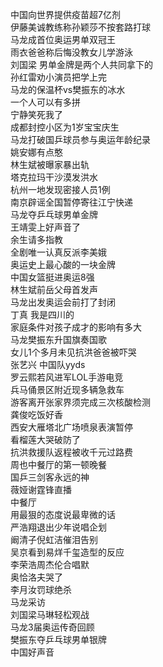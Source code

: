 中国向世界提供疫苗超7亿剂  
伊藤美诚教练称孙颖莎不按套路打球  
马龙成首位奥运男单双冠王  
雨衣爸爸称后悔没教女儿学游泳  
刘国梁 男单金牌是两个人共同拿下的  
孙红雷劝小演员把学上完  
马龙的保温杯vs樊振东的冰水  
一个人可以有多拼  
宁静笑死我了  
成都封控小区为1岁宝宝庆生  
马龙打破国乒球员参与奥运年龄纪录  
姚安娜有点憨  
林生斌被曝家暴出轨  
塔克拉玛干沙漠发洪水  
杭州一地发现密接人员1例  
南京辟谣全国暂停寄往江宁快递  
马龙夺乒乓球男单金牌  
王靖雯上好声音了  
余生请多指教  
全剧唯一认真反派李美娥  
奥运史上最心酸的一块金牌  
中国女篮挺进奥运8强  
林生斌前岳父母首发声  
马龙出发奥运会前打了封闭  
丁真 我是四川的  
家庭条件对孩子成才的影响有多大  
马龙樊振东升国旗奏国歌  
女儿1个多月未见抗洪爸爸被吓哭  
张艺兴 中国队yyds  
罗云熙若风进军LOL手游电竞  
兵马俑景区附近现多辆急救车  
游客离开张家界须完成三次核酸检测  
龚俊吃饭好香  
西安大雁塔北广场喷泉表演暂停  
看榴莲大哭破防了  
抗洪救援队返程被收千元过路费  
周也中餐厅的第一顿晚餐  
国乒三剑客永远的神  
薇娅谢霆锋直播  
中餐厅  
用最狠的态度说最卑微的话  
严浩翔退出少年说唱企划  
阚清子倪虹洁催泪告别  
吴京看到易烊千玺造型的反应  
李荣浩周杰伦合唱默  
奥恰洛夫哭了  
李月汝罚球绝杀  
马龙采访  
刘国梁马琳轻松观战  
马龙3届奥运传奇回顾  
樊振东夺乒乓球男单银牌  
中国好声音  
